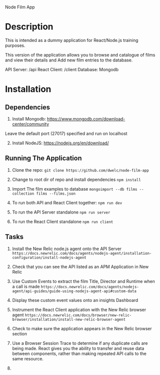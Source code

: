 Node Film App
# Description
This is intended as a dummy application for React/Node.js training purposes.

This version of the application allows you to browse and catalogue of films and view their details and Add new film entries to the database.

API Server: /api
React Client: /client
Database: Mongodb

# Installation

## Dependencies
1. Install Mongodb:
https://www.mongodb.com/download-center/community

Leave the default port (27017) specified and run on localhost

2. Install NodeJS:
https://nodejs.org/en/download/

## Running The Application

1. Clone the repo:
`git clone https://github.com/dwelc/node-film-app`

2. Change to root dir of repo and install dependencies
`npm install`

3. Import The film examples to database
`mongoimport --db films --collection films --films.json`

4. To run both API and React Client together:
`npm run dev`

5. To run the API Server standalone
`npm run server`

6. To run the React Client standalone
`npm run client`

## Tasks

1. Install the New Relic node.js agent onto the API Server 
`https://docs.newrelic.com/docs/agents/nodejs-agent/installation-configuration/install-nodejs-agent`

2. Check that you can see the API listed as an APM Application in New Relic

3. Use Custom Events to extract the film Title, Director and Runtime when a call is made
`https://docs.newrelic.com/docs/agents/nodejs-agent/api-guides/guide-using-nodejs-agent-api#custom-data`

4. Display these custom event values onto an insights Dashboard

5. Instrument the React Client application with the New Relic browser agent
`https://docs.newrelic.com/docs/browser/new-relic-browser/installation/install-new-relic-browser-agent`

6. Check to make sure the application appears in the New Relic browser section

7. Use a Browser Session Trace to determine if any duplicate calls are being made. React gives you the ability to transfer and reuse data between components, rather than making repeated API calls to the same resource.

8. 

